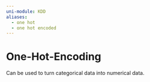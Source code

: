 ```yaml
---
uni-module: KDD
aliases:
  - one hot
  - one hot encoded
---
```


# One-Hot-Encoding

Can be used to turn categorical data into numerical data.
